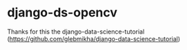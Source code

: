 # django-ds-opencv
Thanks for this the django-data-science-tutorial (https://github.com/glebmikha/django-data-science-tutorial)
